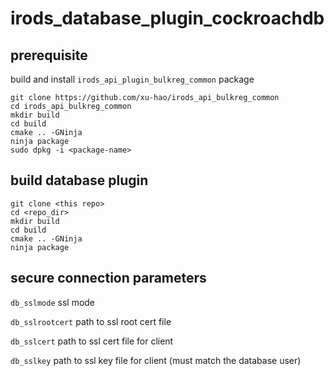 # irods_database_plugin_cockroachdb

## prerequisite

build and install `irods_api_plugin_bulkreg_common` package

```
git clone https://github.com/xu-hao/irods_api_bulkreg_common
cd irods_api_bulkreg_common
mkdir build
cd build
cmake .. -GNinja
ninja package
sudo dpkg -i <package-name>
```

## build database plugin ##

```
git clone <this repo>
cd <repo_dir>
mkdir build
cd build
cmake .. -GNinja
ninja package
```

## secure connection parameters

`db_sslmode` ssl mode 

`db_sslrootcert` path to ssl root cert file 

`db_sslcert` path to ssl cert file for client

`db_sslkey` path to ssl key file for client (must match the database user)
